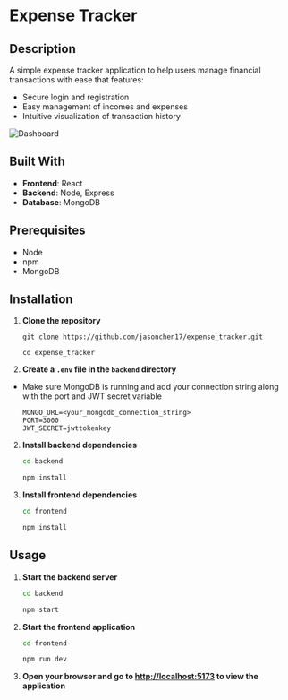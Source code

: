 # Expense Tracker

## Description
A simple expense tracker application to help users manage financial transactions with ease that features:
- Secure login and registration
- Easy management of incomes and expenses
- Intuitive visualization of transaction history

![Dashboard](https://github.com/jasonchen17/expense_tracker/blob/main/screenshots/dashboard.png?raw=true)

## Built With
- **Frontend**: React
- **Backend**: Node, Express
- **Database**: MongoDB

## Prerequisites
- Node
- npm
- MongoDB

## Installation
1. **Clone the repository**
    ```shell
    git clone https://github.com/jasonchen17/expense_tracker.git
    
    cd expense_tracker
    ```

2. **Create a `.env` file in the `backend` directory**
- Make sure MongoDB is running and add your connection string along with the port and JWT secret variable
&nbsp;

    ```text
    MONGO_URL=<your_mongodb_connection_string>
    PORT=3000
    JWT_SECRET=jwttokenkey
    ```

2. **Install backend dependencies**
    ```bash
    cd backend
    
    npm install
    ```

4. **Install frontend dependencies**
    ```bash
    cd frontend
    
    npm install
    ```

## Usage
1. **Start the backend server**
    ```bash
    cd backend
    
    npm start
    ```

2. **Start the frontend application**
    ```bash
    cd frontend
    
    npm run dev
    ```

3. **Open your browser and go to [http://localhost:5173](http://localhost:5173) to view the application**

